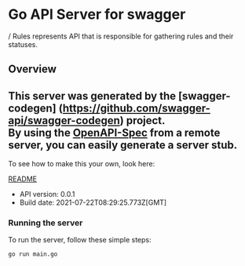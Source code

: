 # Go API Server for swagger

/ Rules represents API that is responsible for gathering rules and their statuses.

## Overview
This server was generated by the [swagger-codegen]
(https://github.com/swagger-api/swagger-codegen) project.  
By using the [OpenAPI-Spec](https://github.com/OAI/OpenAPI-Specification) from a remote server, you can easily generate a server stub.  
-

To see how to make this your own, look here:

[README](https://github.com/swagger-api/swagger-codegen/blob/master/README.md)

- API version: 0.0.1
- Build date: 2021-07-22T08:29:25.773Z[GMT]


### Running the server
To run the server, follow these simple steps:

```
go run main.go
```


